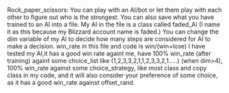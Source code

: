 Rock_paper_scissors:
You can play with an AI/bot or let them play with each other to figure out who is the strongest.
You can also save what you have trained to an AI into a file.
My AI in the file is a class called faded_AI (I name it as this because my Blizzard account name is faded.)
You can change the dim variable of my AI to decide how many steps are considered for AI to make a decision.
win_rate in this file and code is win/(win+lose)
I have tested my AI,it has a good win rate againt me,
have 100% win_rate (after training) againt some choice_list like
(1,2,3,3,2,1,1,2,3,3,2,1.....) (when dim>4),
100% win_rate against some choice_strategy,
like most class and copy class in my code,
and it will also consider your preference of some choice,
as it has a good win_rate against offset_rand.
